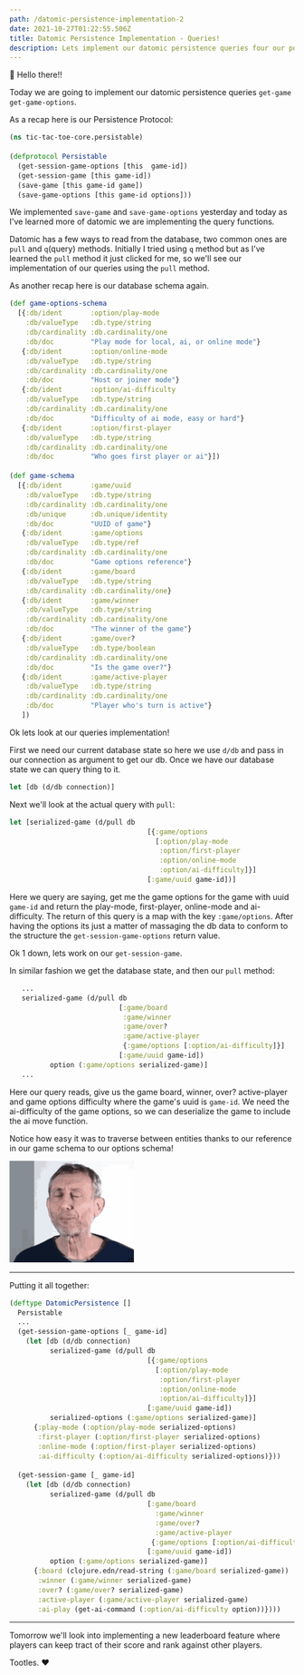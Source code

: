 ```yaml
---
path: /datomic-persistence-implementation-2
date: 2021-10-27T01:22:55.506Z
title: Datomic Persistence Implementation - Queries!
description: Lets implement our datomic persistence queries four our polymorphic interface.
---
```


👋 Hello there!!

Today we are going to implement our datomic persistence queries `get-game` `get-game-options`.

As a recap here is our Persistence Protocol: 
```clojure
(ns tic-tac-toe-core.persistable)

(defprotocol Persistable
  (get-session-game-options [this  game-id])
  (get-session-game [this game-id])
  (save-game [this game-id game])
  (save-game-options [this game-id options]))
```

We implemented `save-game` and `save-game-options` yesterday and today as I've learned more of datomic
we are implementing the query functions.

Datomic has a few ways to read from the database, two common ones are `pull` and `q`(query) methods.
Initially I tried using `q` method but as I've learned the `pull` method it just clicked for me, 
so we'll see our implementation of our queries using the `pull` method.


As another recap here is our database schema again.
```clojure
(def game-options-schema
  [{:db/ident       :option/play-mode
    :db/valueType   :db.type/string
    :db/cardinality :db.cardinality/one
    :db/doc         "Play mode for local, ai, or online mode"}
   {:db/ident       :option/online-mode
    :db/valueType   :db.type/string
    :db/cardinality :db.cardinality/one
    :db/doc         "Host or joiner mode"}
   {:db/ident       :option/ai-difficulty
    :db/valueType   :db.type/string
    :db/cardinality :db.cardinality/one
    :db/doc         "Difficulty of ai mode, easy or hard"}
   {:db/ident       :option/first-player
    :db/valueType   :db.type/string
    :db/cardinality :db.cardinality/one
    :db/doc         "Who goes first player or ai"}])

(def game-schema
  [{:db/ident       :game/uuid
    :db/valueType   :db.type/string
    :db/cardinality :db.cardinality/one
    :db/unique      :db.unique/identity
    :db/doc         "UUID of game"}
   {:db/ident       :game/options
    :db/valueType   :db.type/ref
    :db/cardinality :db.cardinality/one
    :db/doc         "Game options reference"}
   {:db/ident       :game/board
    :db/valueType   :db.type/string
    :db/cardinality :db.cardinality/one}
   {:db/ident       :game/winner
    :db/valueType   :db.type/string
    :db/cardinality :db.cardinality/one
    :db/doc         "The winner of the game"}
   {:db/ident       :game/over?
    :db/valueType   :db.type/boolean
    :db/cardinality :db.cardinality/one
    :db/doc         "Is the game over?"}
   {:db/ident       :game/active-player
    :db/valueType   :db.type/string
    :db/cardinality :db.cardinality/one
    :db/doc         "Player who's turn is active"}
   ])
```

Ok lets look at our queries implementation!

First we need our current database state so here we use `d/db` and pass in our connection as argument to get our db.
Once we have our database state we can query thing to it.
```clojure
let [db (d/db connection)]
```

Next we'll look at the actual query with `pull`:
```clojure
let [serialized-game (d/pull db
                                  [{:game/options
                                    [:option/play-mode
                                     :option/first-player
                                     :option/online-mode
                                     :option/ai-difficulty]}]
                                  [:game/uuid game-id])]
```
Here we query are saying, get me the game options for the game with uuid `game-id` and return the play-mode, first-player,
online-mode and ai-difficulty. The return of this query is a map with the key `:game/options`. After having the options
its just a matter of massaging the db data to conform to the structure the `get-session-game-options` return value.

Ok 1 down, lets work on our  `get-session-game`.

In similar fashion we get the database state, and then our `pull` method:
```clojure
   ...
   serialized-game (d/pull db
                           [:game/board
                            :game/winner
                            :game/over?
                            :game/active-player
                            {:game/options [:option/ai-difficulty]}]
                           [:game/uuid game-id])
          option (:game/options serialized-game)]
   ...
```

Here our query reads, give us the game board, winner, over? active-player and game options difficulty where the game's
uuid is `game-id`. We need the ai-difficulty of the game options, so we can deserialize the game to include the ai move
function. 

Notice how easy it was to traverse between entities thanks to our reference in our game schema to our options schema!

![Nice](../assets/nice-smack.gif)


______
Putting it all together:
```clojure
(deftype DatomicPersistence []
  Persistable
  ...
  (get-session-game-options [_ game-id]
    (let [db (d/db connection)
          serialized-game (d/pull db
                                  [{:game/options
                                    [:option/play-mode
                                     :option/first-player
                                     :option/online-mode
                                     :option/ai-difficulty]}]
                                  [:game/uuid game-id])
          serialized-options (:game/options serialized-game)]
      {:play-mode (:option/play-mode serialized-options)
       :first-player (:option/first-player serialized-options)
       :online-mode (:option/first-player serialized-options)
       :ai-difficulty (:option/ai-difficulty serialized-options)}))

  (get-session-game [_ game-id]
    (let [db (d/db connection)
          serialized-game (d/pull db
                                  [:game/board
                                    :game/winner
                                    :game/over?
                                    :game/active-player
                                   {:game/options [:option/ai-difficulty]}]
                                  [:game/uuid game-id])
          option (:game/options serialized-game)]
      {:board (clojure.edn/read-string (:game/board serialized-game))
       :winner (:game/winner serialized-game)
       :over? (:game/over? serialized-game)
       :active-player (:game/active-player serialized-game)
       :ai-play (get-ai-command (:option/ai-difficulty option))})))
```
_____

Tomorrow we'll look into implementing a new leaderboard feature where players can keep tract of their score and rank 
against other players.

Tootles.
❤️

